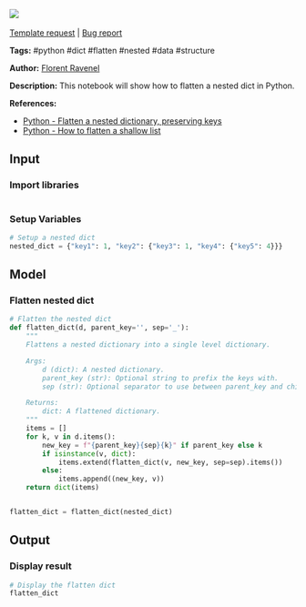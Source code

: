 <a href="https://app.naas.ai/user-redirect/naas/downloader?url=https://raw.githubusercontent.com/jupyter-naas/awesome-notebooks/master/Python/Python_Flatten_nested_dict.ipynb" target="_parent"><img src="https://naasai-public.s3.eu-west-3.amazonaws.com/open_in_naas.svg"/></a><br><br><a href="https://github.com/jupyter-naas/awesome-notebooks/issues/new?assignees=&labels=&template=template-request.md&title=Tool+-+Action+of+the+notebook+">Template request</a> | <a href="https://github.com/jupyter-naas/awesome-notebooks/issues/new?assignees=&labels=bug&template=bug_report.md&title=Python+-+Flatten+nested+dict:+Error+short+description">Bug report</a>

**Tags:** #python #dict #flatten #nested #data #structure

**Author:** [Florent Ravenel](http://linkedin.com/in/florent-ravenel)

**Description:** This notebook will show how to flatten a nested dict in Python.

**References:**
- [Python - Flatten a nested dictionary, preserving keys](https://stackoverflow.com/questions/6027558/flatten-nested-dictionaries-compressing-keys)
- [Python - How to flatten a shallow list](https://stackoverflow.com/questions/952914/how-to-make-a-flat-list-out-of-list-of-lists)

## Input

### Import libraries


```python

```

### Setup Variables


```python
# Setup a nested dict
nested_dict = {"key1": 1, "key2": {"key3": 1, "key4": {"key5": 4}}}
```

## Model

### Flatten nested dict


```python
# Flatten the nested dict
def flatten_dict(d, parent_key='', sep='_'):
    """
    Flattens a nested dictionary into a single level dictionary.

    Args:
        d (dict): A nested dictionary.
        parent_key (str): Optional string to prefix the keys with.
        sep (str): Optional separator to use between parent_key and child_key.

    Returns:
        dict: A flattened dictionary.
    """
    items = []
    for k, v in d.items():
        new_key = f"{parent_key}{sep}{k}" if parent_key else k
        if isinstance(v, dict):
            items.extend(flatten_dict(v, new_key, sep=sep).items())
        else:
            items.append((new_key, v))
    return dict(items)


flatten_dict = flatten_dict(nested_dict)
```

## Output

### Display result


```python
# Display the flatten dict
flatten_dict
```

 
